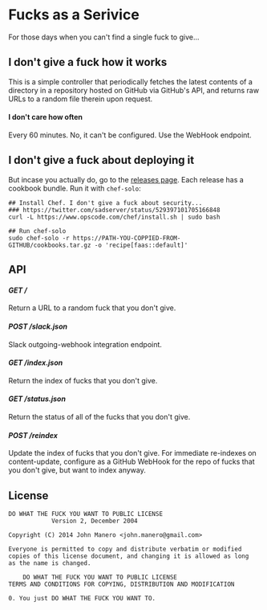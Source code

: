 Fucks as a Serivice
===================
For those days when you can't find a single fuck to give...

## I don't give a fuck how it works
This is a simple controller that periodically fetches the latest contents of a
directory in a repository hosted on GitHub via GitHub's API, and returns raw
URLs to a random file therein upon request.

#### I don't care how often
Every 60 minutes. No, it can't be configured. Use the WebHook endpoint.

## I don't give a fuck about deploying it
But incase you actually do, go to the
[releases page](https://github.com/jmanero/faas/releases). Each release has a
cookbook bundle. Run it with `chef-solo`:

```
## Install Chef. I don't give a fuck about security...
### https://twitter.com/sadserver/status/529397101705166848
curl -L https://www.opscode.com/chef/install.sh | sudo bash

## Run chef-solo
sudo chef-solo -r https://PATH-YOU-COPPIED-FROM-GITHUB/cookbooks.tar.gz -o 'recipe[faas::default]'
```

## API
#### *GET /*
Return a URL to a random fuck that you don't give.

#### *POST /slack.json*
Slack outgoing-webhook integration endpoint.

#### *GET /index.json*
Return the index of fucks that you don't give.

#### *GET /status.json*
Return the status of all of the fucks that you don't give.

#### *POST /reindex*
Update the index of fucks that you don't give. For immediate re-indexes on content-update, configure as a GitHub WebHook for the repo of fucks that you
don't give, but want to index anyway.

## License
```
DO WHAT THE FUCK YOU WANT TO PUBLIC LICENSE
            Version 2, December 2004

Copyright (C) 2014 John Manero <john.manero@gmail.com>

Everyone is permitted to copy and distribute verbatim or modified
copies of this license document, and changing it is allowed as long
as the name is changed.

    DO WHAT THE FUCK YOU WANT TO PUBLIC LICENSE
TERMS AND CONDITIONS FOR COPYING, DISTRIBUTION AND MODIFICATION

0. You just DO WHAT THE FUCK YOU WANT TO.
```
